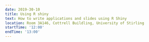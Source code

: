 ```yaml
---
date: 2019-30-10
title: Using R shiny
text: How to write applications and slides using R Shiny
location: Room 3A146, Cottrell Buildling, University of Stirling
startTime: '12:00'
endTime: '13:00'
---
```

